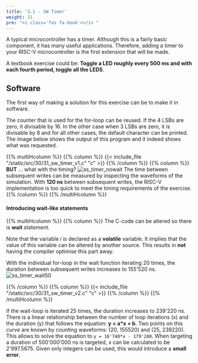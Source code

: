 ```yaml
---
title: '3.1 - SW Timer'
weight: 31
pre: "<i class='fas fa-book'></i> "
---
```


A typical microcontroller has a timer. Although this is a fairly basic component, it has many useful applications. Therefore, adding a timer to your RISC-V microcontroller is the first extension that will be made.

A textbook exercise could be: **Toggle a LED roughly every 500 ms and with each fourth period, toggle all the LEDS**.

## Software

The first way of making a solution for this exercise can be to make it in software.

The counter that is used for the for-loop can be reused. If the 4 LSBs are zero, it divisable by 16. In the other case when 3 LSBs are zero, it is divisable by 8 and for all other cases, the default character can be printed. The image below shows the output of this program and it indeed shows what was requested.

{{% multiHcolumn %}}
{{% column %}}
{{< include_file "/static/src/30/31_sw_timer_v1.c" "c" >}}
{{% /column %}}
{{% column %}}
**BUT** ... what with the timing? 
![ss_timer_nowait](/img/30/ss_timer_nowait.png)
The time between subsequent writes can be measured by inspecting the waveforms of the simulation. With **120 ns** between subsequent writes, the RISC-V implementation is too quick to meet the timing requirements of the exercise.
{{% /column %}}
{{% /multiHcolumn %}}

#### Introducing wait-like statements

<!-- ![ss_timer_nowait](/img/20/ss_timer_nowait.png) -->


{{% multiHcolumn %}}
{{% column %}}
The C-code can be altered so there is **wait** statement.

Note that the variable *i* is declared as a **volatile** variable. It implies that the value of this variable can be altered by another source. This results in **not** having the compiler optimise this part away.

With the individual for-loop in the wait function iterating 20 times, the duration between subsequent writes increases to 155'520 ns.
![ss_timer_wait50](/img/30/ss_timer_wait20.png)

{{% /column %}}
{{% column %}}
{{< include_file "/static/src/30/31_sw_timer_v2.c" "c" >}}
{{% /column %}}
{{% /multiHcolumn %}}

If the wait-loop is iterated 25 times, the duration increases to 239'220 ns. There is a linear relationship between the number of loop iterations (x) and the duration (y) that follows the equation: **y = a\*x + b**. Two points on this *curve* are known by counting waveforms: (20, 155520) and (25, 239220). This allows to solve the equation to ```y = 16'740*x - 179'280```. When targeting a duration of 500'000'000 ns is targeted, x can be calculated to be 2'997.5675. Given only integers can be used, this would introduce a **small error**.

